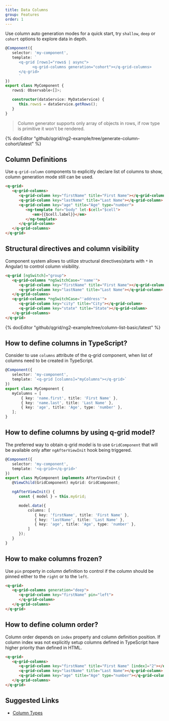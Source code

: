 ```yaml
---
title: Data Columns
group: Features
order: 1
---
```


Use column auto generation modes for a quick start, try `shallow`, `deep` or `cohort` options to explore data in depth.
    
```typescript
@Component({
   selector: 'my-component',
   template: `
      <q-grid [rows]="rows$ | async">
            <q-grid-columns generation="cohort"></q-grid-columns>
      </q-grid>
      `
})
export class MyComponent {
   rows$: Observable<[]>;

   constructor(dataService: MyDataService) {
      this.rows$ = dataService.getRows();
   }
}
```

> Column generator supports only array of objects in rows, if row type is primitive it won't be rendered.

{% docEditor "github/qgrid/ng2-example/tree/generate-column-cohort/latest" %}

## Column Definitions

Use `q-grid-column` components to explicitly declare list of columns to show, column generation mode still can be used.
    
```html
<q-grid>
   <q-grid-columns>
      <q-grid-column key="firstName" title="First Name"></q-grid-column>
      <q-grid-column key="lastName" title="Last Name"></q-grid-column>
      <q-grid-column key="age" title="Age" type="number">
         <ng-template for="body" let-$cell="$cell">
            <em>{{$cell.label}}</em>
         </ng-template>
      </q-grid-column>
   </q-grid-columns>
</q-grid>
```

## Structural directives and column visibility

Component system allows to utilize structural directives(starts with `*` in Angular) to control column visibility.

```html
<q-grid [ngSwitch]="group">
   <q-grid-columns *ngSwitchCase="'name'">
      <q-grid-column key="firstName" title="First Name"></q-grid-column>
      <q-grid-column key="lastName" title="Last Name"></q-grid-column>
   </q-grid-columns>
   <q-grid-columns *ngSwitchCase="'address'">
      <q-grid-column key="city" title="City"></q-grid-column>
      <q-grid-column key="state" title="State"></q-grid-column>
   </q-grid-columns>
</q-grid>
```

{% docEditor "github/qgrid/ng2-example/tree/column-list-basic/latest" %}

## How to define columns in TypeScript?

Consider to use `columns` attribute of the q-grid component, when list of columns need to be created in TypeScript.

```typescript
@Component({
   selector: 'my-component',
   template: `<q-grid [columns]="myColumns"></q-grid>`
})
export class MyComponent {
   myColumns = [
       { key: 'name.first', title: 'First Name' },
       { key: 'name.last', title: 'Last Name' },
       { key: 'age', title: 'Age', type: 'number' },
   ];
}
```

## How to define columns by using q-grid model?

The preferred way to obtain q-grid model is to use `GridComponent` that will be available only after `ngAfterViewInit` hook being triggered.

```typescript
@Component({
   selector: 'my-component',
   template: '<q-grid></q-grid>'
})
export class MyComponent implements AfterViewInit {
   @ViewChild(GridComponent) myGrid: GridComponent;   

   ngAfterViewInit() {
      const { model } = this.myGrid;

      model.data({
          columns: [
             { key: 'firstName', title: 'First Name' },
             { key: 'lastName', title: 'Last Name' },
             { key: 'age', title: 'Age', type: 'number' },
          ]
      });
   }
}
```

## How to make columns frozen?

Use `pin` property in column definition to control if the column should be pinned either to the `right` or to the `left`.

```html
<q-grid>
   <q-grid-columns generation="deep">
      <q-grid-column key="firstName" pin="left">
      </q-grid-column>
   </q-grid-columns>
</q-grid>
```

## How to define column order?

Column order depends on `index` property and column definition position. If column index was not explicitly setup columns defined in TypeScript have higher priority than defined in HTML. 

```html
<q-grid>
   <q-grid-columns>
      <q-grid-column key="firstName" title="First Name" [index]="2"></q-grid-column>
      <q-grid-column key="lastName" title="Last Name"></q-grid-column>
      <q-grid-column key="age" title="Age" type="number"></q-grid-column>
   </q-grid-columns>
</q-grid>
```

## Suggested Links

* [Column Types](/column-type/grid-column.html)